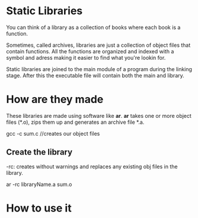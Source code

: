 # Static Libraries
You can think of a library as a collection of books where each book
is a function.

Sometimes, called archives, libraries are just a collection of object files that contain functions. All the functions are organized and 
indexed with a symbol and adress making it easier to find what you're
lookin for.

Static libraries are joined to the main module of a program during the
linking stage. After this the executable file will contain both the
main and library.

# How are they made
These libraries are made using software like **ar**. **ar** takes one
or more object files (*.o), zips them up and generates an archive file
*.a. 

gcc -c sum.c //creates our object files

## Create the library
-rc: creates without warnings and replaces any existing obj files in
the library.

ar -rc libraryName.a sum.o

# How to use it
